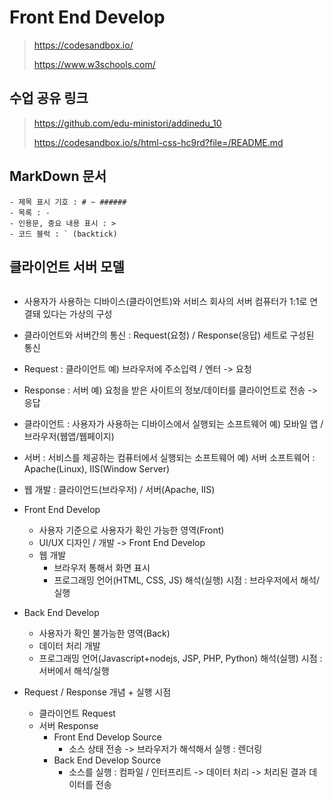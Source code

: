 # Front End Develop

> https://codesandbox.io/
>
> https://www.w3schools.com/

## 수업 공유 링크

> https://github.com/edu-ministori/addinedu_10
>
> https://codesandbox.io/s/html-css-hc9rd?file=/README.md

## MarkDown 문서

```
- 제목 표시 기호 : # ~ ######
- 목록 : -
- 인용문, 중요 내용 표시 : >
- 코드 블럭 : ` (backtick)
```

## 클라이언트 서버 모델

<img src=""></img>

- 사용자가 사용하는 디바이스(클라이언트)와 서비스 회사의 서버 컴퓨터가 1:1로 연결돼 있다는 가상의 구성
- 클라이언트와 서버간의 통신 : Request(요청) / Response(응답) 세트로 구성된 통신
- Request : 클라이언트
  예) 브라우저에 주소입력 / 엔터 -> 요청
- Response : 서버
  예) 요청을 받은 사이트의 정보/데이터를 클라이언트로 전송 -> 응답

- 클라이언트 : 사용자가 사용하는 디바이스에서 실행되는 소프트웨어
  예) 모바일 앱 / 브라우저(웹앱/웹페이지)
- 서버 : 서비스를 제공하는 컴퓨터에서 실행되는 소프트웨어
  예) 서버 소프트웨어 : Apache(Linux), IIS(Window Server)

- 웹 개발 : 클라이언드(브라우저) / 서버(Apache, IIS)

- Front End Develop

  - 사용자 기준으로 사용자가 확인 가능한 영역(Front)
  - UI/UX 디자인 / 개발 -> Front End Develop
  - 웹 개발
    - 브라우저 통해서 화면 표시
    - 프로그래밍 언어(HTML, CSS, JS) 해석(실행) 시점 : 브라우저에서 해석/실행

- Back End Develop

  - 사용자가 확인 불가능한 영역(Back)
  - 데이터 처리 개발
  - 프로그래밍 언어(Javascript+nodejs, JSP, PHP, Python) 해석(실행) 시점 : 서버에서 해석/실행

- Request / Response 개념 + 실행 시점
  - 클라이언트 Request
  - 서버 Response
    - Front End Develop Source
      - 소스 상태 전송 -> 브라우저가 해석해서 실행 : 렌더링
    - Back End Develop Source
      - 소스를 실행 : 컴파일 / 인터프리트 -> 데이터 처리 -> 처리된 결과 데이터를 전송
